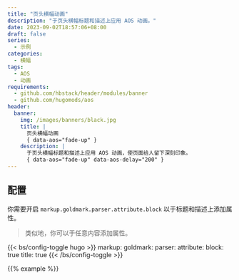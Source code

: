 ```yaml
---
title: "页头横幅动画"
description: "于页头横幅标题和描述上应用 AOS 动画。"
date: 2023-09-02T18:57:06+08:00
draft: false
series:
  - 示例
categories:
  - 横幅
tags:
  - AOS
  - 动画
requirements:
  - github.com/hbstack/header/modules/banner
  - github.com/hugomods/aos
header:
  banner:
    img: /images/banners/black.jpg
    title: |
      页头横幅动画
      { data-aos="fade-up" }
    description: |
      于页头横幅标题和描述上应用 AOS 动画，使页面给人留下深刻印象。
      { data-aos="fade-up" data-aos-delay="200" }
---
```


## 配置

你需要开启 `markup.goldmark.parser.attribute.block` 以于标题和描述上添加属性。

> 类似地，你可以于任意内容添加属性。

{{< bs/config-toggle hugo >}}
markup:
  goldmark:
    parser:
      attribute:
        block: true
        title: true
{{< /bs/config-toggle >}}

{{% example %}}
